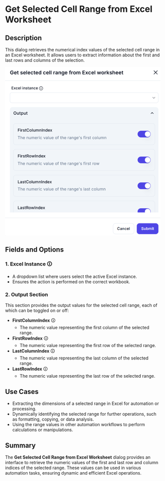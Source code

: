 # Get Selected Cell Range from Excel Worksheet

## Description  

This dialog retrieves the numerical index values of the selected cell range in an Excel worksheet. It allows users to extract information about the first and last rows and columns of the selection.

![alt text](get-selected-cell-range-from-excel-worksheet.png)

## Fields and Options  

### 1. **Excel Instance** 🛈

- A dropdown list where users select the active Excel instance.  
- Ensures the action is performed on the correct workbook.  

### 2. **Output Section**
 
This section provides the output values for the selected cell range, each of which can be toggled on or off:  

- **FirstColumnIndex** 🛈  
  - The numeric value representing the first column of the selected range.  
- **FirstRowIndex** 🛈  
  - The numeric value representing the first row of the selected range.  
- **LastColumnIndex** 🛈  
  - The numeric value representing the last column of the selected range.  
- **LastRowIndex** 🛈  
  - The numeric value representing the last row of the selected range.  

## Use Cases  

- Extracting the dimensions of a selected range in Excel for automation or processing.  
- Dynamically identifying the selected range for further operations, such as formatting, copying, or data analysis.  
- Using the range values in other automation workflows to perform calculations or manipulations.  

## Summary  

The **Get Selected Cell Range from Excel Worksheet** dialog provides an interface to retrieve the numeric values of the first and last row and column indices of the selected range. These values can be used in various automation tasks, ensuring dynamic and efficient Excel operations.  
